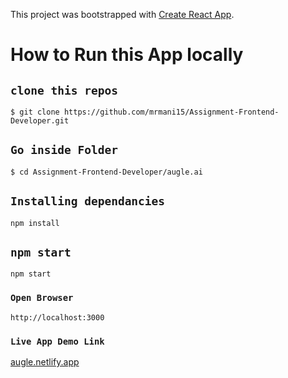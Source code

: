 This project was bootstrapped with [Create React App](https://github.com/facebook/create-react-app).

# How to Run this App locally

## `clone this repos`

```
$ git clone https://github.com/mrmani15/Assignment-Frontend-Developer.git
```

## `Go inside Folder`

```
$ cd Assignment-Frontend-Developer/augle.ai
```

## `Installing dependancies`

```
npm install
```

## `npm start`

```
npm start
```

### `Open Browser`

```
http://localhost:3000
```

### `Live App Demo Link`

[augle.netlify.app](https://augle.netlify.app/)
